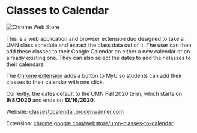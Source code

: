 # Classes to Calendar

![Chrome Web Store](https://img.shields.io/chrome-web-store/v/hgdfmecgpajmoeionaieooohpbkibaen)

This is a web application and browser extension duo designed to take a UMN class schedule
and extract the class data out of it. The user can then add these classes to 
their Google Calendar on either a new calendar or
an already existing one. They can also select the dates to add their classes to
their calendars.

The [Chrome extension](https://chrome.google.com/webstore/detail/umn-classes-to-calendar/hgdfmecgpajmoeionaieooohpbkibaen)
adds a button to MyU so students can add their classes to their calendar with one click.

Currently, the dates default to the UMN Fall 2020 term, which
starts on **9/8/2020** and ends on **12/16/2020**.

Website: <a href="https://classestocalendar.brodenwanner.com" target="blank">classestocalendar.brodenwanner.com</a>

Extension: <a href="https://chrome.google.com/webstore/detail/umn-classes-to-calendar/hgdfmecgpajmoeionaieooohpbkibaen" target="blank">chrome.google.com/webstore/umn-classes-to-calendar</a>
